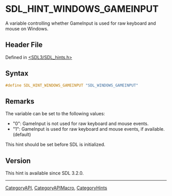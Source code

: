 # SDL_HINT_WINDOWS_GAMEINPUT

A variable controlling whether GameInput is used for raw keyboard and mouse on Windows.

## Header File

Defined in [<SDL3/SDL_hints.h>](https://github.com/libsdl-org/SDL/blob/main/include/SDL3/SDL_hints.h)

## Syntax

```c
#define SDL_HINT_WINDOWS_GAMEINPUT "SDL_WINDOWS_GAMEINPUT"
```

## Remarks

The variable can be set to the following values:

- "0": GameInput is not used for raw keyboard and mouse events.
- "1": GameInput is used for raw keyboard and mouse events, if available.
  (default)

This hint should be set before SDL is initialized.

## Version

This hint is available since SDL 3.2.0.

----
[CategoryAPI](CategoryAPI), [CategoryAPIMacro](CategoryAPIMacro), [CategoryHints](CategoryHints)

